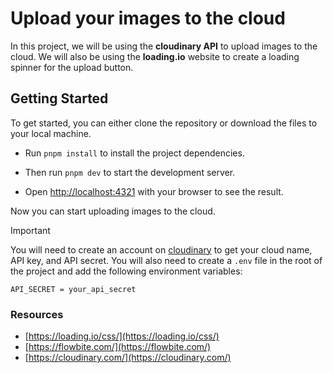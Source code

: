 # Upload your images to the cloud

In this project, we will be using the **cloudinary API** to upload images to the cloud. We will also be using the **loading.io** website to create a loading spinner for the upload button.

## Getting Started

To get started, you can either clone the repository or download the files to your local machine.

- Run `pnpm install` to install the project dependencies.
- Then run `pnpm dev` to start the development server.

- Open [http://localhost:4321](http://localhost:4321) with your browser to see the result.

Now you can start uploading images to the cloud.

>[!IMPORTANT]
> You will need to create an account on [cloudinary](https://cloudinary.com/) to get your cloud name, API key, and API secret. You will also need to create a `.env` file in the root of the project and add the following environment variables:

```env
API_SECRET = your_api_secret
```

### Resources 

- [https://loading.io/css/](https://loading.io/css/)
- [https://flowbite.com/](https://flowbite.com/)
- [https://cloudinary.com/](https://cloudinary.com/)